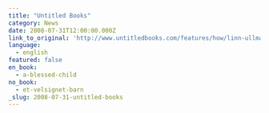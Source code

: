 ```yaml
---
title: "Untitled Books"
category: News
date: 2008-07-31T12:00:00.000Z
link_to_original: 'http://www.untitledbooks.com/features/how/linn-ullmann/'
language:
  - english
featured: false
en_book:
  - a-blessed-child
no_book:
  - et-velsignet-barn
_slug: 2008-07-31-untitled-books
---
```

